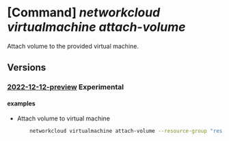 # [Command] _networkcloud virtualmachine attach-volume_

Attach volume to the provided virtual machine.

## Versions

### [2022-12-12-preview](/Resources/mgmt-plane/L3N1YnNjcmlwdGlvbnMve30vcmVzb3VyY2Vncm91cHMve30vcHJvdmlkZXJzL21pY3Jvc29mdC5uZXR3b3JrY2xvdWQvdmlydHVhbG1hY2hpbmVzL3t9L2F0dGFjaHZvbHVtZQ==/2022-12-12-preview.xml) **Experimental**

<!-- mgmt-plane /subscriptions/{}/resourcegroups/{}/providers/microsoft.networkcloud/virtualmachines/{}/attachvolume 2022-12-12-preview -->

#### examples

- Attach volume to virtual machine
    ```bash
        networkcloud virtualmachine attach-volume --resource-group "resourceGroupName" --volume-id "/subscriptions/subscriptionId/resourceGroups/resourceGroupName/providers/Microsoft.NetworkCloud/volumes/volumeName" --name "virtualMachineName"
    ```
